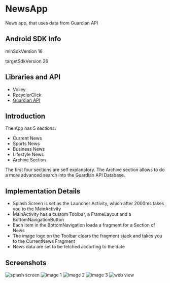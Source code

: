 # NewsApp
News app, that uses data from Guardian API


## Android SDK Info
minSdkVersion 16

targetSdkVersion 26


## Libraries and API
* Volley
* RecyclerClick
* [Guardian API](http://open-platform.theguardian.com)

## Introduction
The App has 5 sections. 
* Current News
* Sports News
* Business News
* Lifestyle News
* Archive Section

The first four sections are self explanatory. The Archive section allows to do a more advanced search into the Guardian API Database.

## Implementation Details
* Splash Screen is set as the Launcher Activity, which after 2000ms takes you to the MainActivity
* MainActivity has a custom Toolbar, a FrameLayout and a BottomNavigationButton
* Each item in the BottomNavigation loada a fragment for a Section of News
* The image logo on the Toolbar clears the fragment stack and takes you to the CurrentNews Fragment
* News data are set to be fetched accorfing to the date

## Screenshots
![splash screen](https://github.com/zed1025/NewsApp/blob/master/ss1.png)
![image 1](https://github.com/zed1025/NewsApp/blob/master/ss2.png)
![image 2](https://github.com/zed1025/NewsApp/blob/master/ss3.png)
![image 3](https://github.com/zed1025/NewsApp/blob/master/ss4.png)
![web view](https://github.com/zed1025/NewsApp/blob/master/ss5.png)
